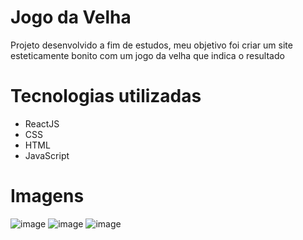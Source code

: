 # Jogo da Velha

Projeto desenvolvido a fim de estudos, meu objetivo foi criar um site esteticamente bonito com um jogo da velha que indica o resultado

# Tecnologias utilizadas

 - ReactJS
 - CSS
 - HTML
 - JavaScript

# Imagens
![image](https://user-images.githubusercontent.com/98918812/172065369-da1ee3d6-e23e-439e-9abb-926b6fc08b2d.png)
![image](https://user-images.githubusercontent.com/98918812/172065383-aac321a7-98f0-484f-8344-8270ae5161cc.png)
![image](https://user-images.githubusercontent.com/98918812/172065396-069f1497-ac16-4e9c-955b-727caa9cb8dd.png)
